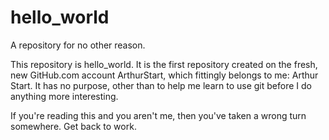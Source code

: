 # hello_world
A repository for no other reason.

This repository is hello_world. It is the first repository created on the fresh, new GitHub.com account ArthurStart, which fittingly belongs to me: Arthur Start. It has no purpose, other than to help me learn to use git before I do anything more interesting.

If you're reading this and you aren't me, then you've taken a wrong turn somewhere. Get back to work.
